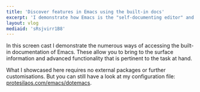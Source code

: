 ```yaml
---
title: 'Discover features in Emacs using the built-in docs'
excerpt: 'I demonstrate how Emacs is the "self-documenting editor" and how you can discover its advanced features and customisation options.'
layout: vlog
mediaid: 'sRsjvirr1B8'
---
```


In this screen cast I demonstrate the numerous ways of accessing the
built-in documentation of Emacs.  These allow you to bring to the
surface information and advanced functionality that is pertinent to
the task at hand.

What I showcased here requires no external packages or further
customisations.  But you can still have a look at my configuration
file: [protesilaos.com/emacs/dotemacs](https://protesilaos.com/emacs/dotemacs).
